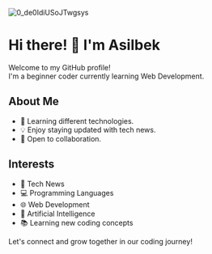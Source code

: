 ![0_de0IdiUSoJTwgsys](https://github.com/AsilbekNosirov/AsilbekNosirov/assets/134529632/cf2a1446-9777-4d38-ba1f-834230ef157a)



# Hi there! 👋 I'm Asilbek

Welcome to my GitHub profile! <br> I'm a beginner coder currently learning Web Development.

## About Me

- 🌱 Learning different technologies.
- 💡 Enjoy staying updated with tech news.
- 💼 Open to collaboration.

## Interests

- 📰 Tech News
- 💻 Programming Languages
- 🌐 Web Development
- 🤖 Artificial Intelligence
- 📚 Learning new coding concepts

Let's connect and grow together in our coding journey!


